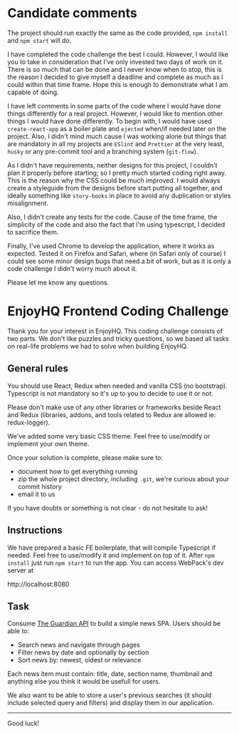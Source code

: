 # Candidate comments

The project should run exactly the same as the code provided, `npm install` and `npm start` will do.

I have completed the code challenge the best I could. However, I would like you to take in consideration that I've
only invested two days of work on it. There is so much that can be done and I never know when to stop, this is the 
reason I decided to give myself a deadline and complete as much as I could within that time frame. Hope this is enough 
to demonstrate what I am capable of doing.

I have left comments in some parts of the code where I would have done things differently for a real project. However, I 
would like to mention other things I would have done differently. To begin with, I would have used
`create-react-app` as a boiler plate and `ejected` when/if needed later on the project. Also, I didn't mind much cause 
I was working alone but things that are mandatory in all my projects are `ESlint` and `Prettier` at the very least, `husky`
or any pre-commit tool and a branching system (`git-flow`).

As I didn't have requirements, neither designs for this project, I couldn't plan it properly before starting; so I pretty 
much started coding right away. This is the reason why the CSS could be much improved. I would always create a styleguide from
the designs before start putting all together, and ideally something like `story-books` in place to avoid any duplication 
or styles misalignment.

Also, I didn't create any tests for the code. Cause of the time frame, the simplicity of the code and also the fact that I'm using
typescript, I decided to sacrifice them.

Finally, I've used Chrome to develop the application, where it works as expected. Tested it on Firefox and Safari, where (in Safari
only of course) I could see some minor design bugs that need a bit of work, but as it is only a code challenge I didn't worry much about it.

Please let me know any questions.


# EnjoyHQ Frontend Coding Challenge

Thank you for your interest in EnjoyHQ. This coding challenge consists of two
parts. We don't like puzzles and tricky questions, so we based all tasks on
real-life problems we had to solve when building EnjoyHQ.

## General rules

You should use React, Redux when needed and vanilla CSS (no bootstrap). Typescript is not mandatory so it's up to you to decide to use it or not.

Please don't make use of any other libraries or frameworks beside React and Redux (libraries, addons, and tools related to Redux are allowed ie: redux-logger).

We've added some very basic CSS theme. Feel free to use/modify or implement your own theme.

Once your solution is complete, please make sure to:

- document how to get everything running
- zip the whole project directory, including `.git`, we're curious about your commit history
- email it to us

If you have doubts or something is not clear - do not hesitate to ask!

## Instructions

We have prepared a basic FE boilerplate, that will compile Typescript if needed. Feel free to use/modify it and implement on top of it.
After `npm install` just run `npm start` to run the app. You can access WebPack's dev server at

http://localhost:8080

## Task

Consume [The Guardian API](https://open-platform.theguardian.com/documentation/) to build a simple news SPA. Users should be able to:

- Search news and navigate through pages
- Filter news by date and optionally by section
- Sort news by: newest, oldest or relevance

Each news item must contain: title, date, section name, thumbnail and anything else you think it would be usefull for users.

We also want to be able to store a user's previous searches (it should include selected query and filters) and display them in our application.

---

Good luck!
